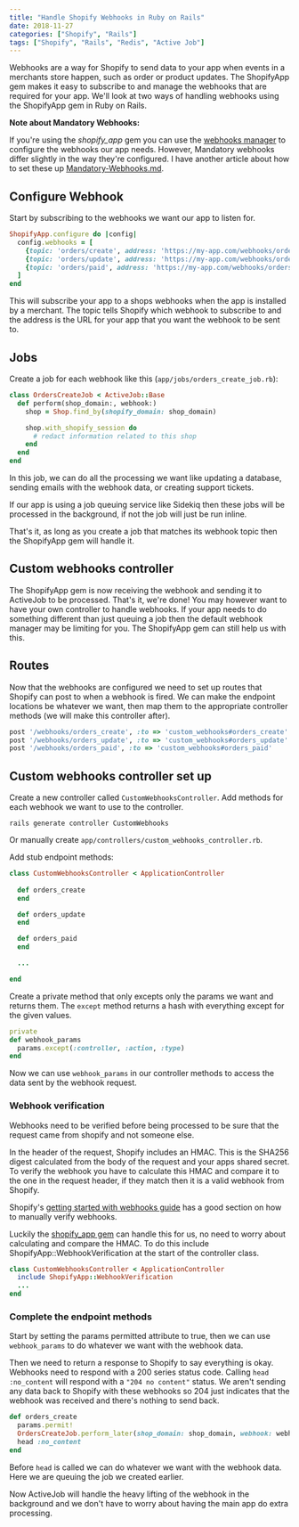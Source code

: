 ```yaml
---
title: "Handle Shopify Webhooks in Ruby on Rails"
date: 2018-11-27
categories: ["Shopify", "Rails"]
tags: ["Shopify", "Rails", "Redis", "Active Job"]
---
```


Webhooks are a way for Shopify to send data to your app when events in a merchants store happen, such as order or product updates. The ShopifyApp gem makes it easy to subscribe to and manage the webhooks that are required for your app. We'll look at two ways of handling webhooks using the ShopifyApp gem in Ruby on Rails.

**Note about Mandatory Webhooks:**

If you're using the *shopify_app* gem you can use the [webhooks manager](https://github.com/Shopify/shopify_app#webhooksmanager) to configure the webhooks our app needs. However, Mandatory webhooks differ slightly in the way they're configured. I have another article about how to set these up [Mandatory-Webhooks.md]().

## Configure Webhook

Start by subscribing to the webhooks we want our app to listen for.

```rb
ShopifyApp.configure do |config|
  config.webhooks = [
    {topic: 'orders/create', address: 'https://my-app.com/webhooks/orders_create'}
    {topic: 'orders/update', address: 'https://my-app.com/webhooks/orders_update'}
    {topic: 'orders/paid', address: 'https://my-app.com/webhooks/orders_paid'}
  ]
end
```

This will subscribe your app to a shops webhooks when the app is installed by a merchant. The topic tells Shopify which webhook to subscribe to and the address is the URL for your app that you want the webhook to be sent to.

## Jobs

Create a job for each webhook like this (`app/jobs/orders_create_job.rb`):

```rb
class OrdersCreateJob < ActiveJob::Base
  def perform(shop_domain:, webhook:)
    shop = Shop.find_by(shopify_domain: shop_domain)

    shop.with_shopify_session do
      # redact information related to this shop
    end
  end
end
```

In this job, we can do all the processing we want like updating a database, sending emails with the webhook data, or creating support tickets.

If our app is using a job queuing service like Sidekiq then these jobs will be processed in the background, if not the job will just be run inline.

That's it, as long as you create a job that matches its webhook topic then the ShopifyApp gem will handle it.

## Custom webhooks controller

The ShopifyApp gem is now receiving the webhook and sending it to ActiveJob to be processed. That's it, we're done! You may however want to have your own controller to handle webhooks. If your app needs to do something different than just queuing a job then the default webhook manager may be limiting for you. The ShopifyApp gem can still help us with this.

## Routes

Now that the webhooks are configured we need to set up routes that Shopify can post to when a webhook is fired. We can make the endpoint locations be whatever we want, then map them to the appropriate controller methods (we will make this controller after).

```rb
post '/webhooks/orders_create', :to => 'custom_webhooks#orders_create'
post '/webhooks/orders_update', :to => 'custom_webhooks#orders_update'
post '/webhooks/orders_paid', :to => 'custom_webhooks#orders_paid'
```

## Custom webhooks controller set up

Create a new controller called `CustomWebhooksController`. Add methods for each webhook we want to use to the controller.

```
rails generate controller CustomWebhooks
```

Or manually create `app/controllers/custom_webhooks_controller.rb`.

Add stub endpoint methods:

```rb
class CustomWebhooksController < ApplicationController
  
  def orders_create
  end

  def orders_update
  end

  def orders_paid
  end

  ...

end
```

Create a private method that only excepts only the params we want and returns them. The `except` method returns a hash with everything except for the given values.

```rb
private
def webhook_params
  params.except(:controller, :action, :type)
end
```

Now we can use `webhook_params` in our controller methods to access the data sent by the webhook request.

### Webhook verification

Webhooks need to be verified before being processed to be sure that the request came from shopify and not someone else.

In the header of the request, Shopify includes an HMAC. This is the SHA256 digest calculated from the body of the request and your apps shared secret. To verify the webhook you have to calculate this HMAC and compare it to the one in the request header, if they match then it is a valid webhook from Shopify.

Shopify's [getting started with webhooks guide](https://help.shopify.com/en/api/getting-started/webhooks#verify-webhook) has a good section on how to manually verify webhooks.

Luckily the [shopify_app gem](https://github.com/Shopify/shopify_app) can handle this for us, no need to worry about calculating and compare the HMAC. To do this include ShopifyApp::WebhookVerification at the start of the controller class.

```rb
class CustomWebhooksController < ApplicationController
  include ShopifyApp::WebhookVerification
  ...
end
```

### Complete the endpoint methods

Start by setting the params permitted attribute to true, then we can use `webhook_params` to do whatever we want with the webhook data.

Then we need to return a response to Shopify to say everything is okay. Webhooks need to respond with a 200 series status code. Calling `head :no_content` will respond with a `"204 no content"` status. We aren't sending any data back to Shopify with these webhooks so 204 just indicates that the webhook was received and there's nothing to send back.

```rb
def orders_create
  params.permit!
  OrdersCreateJob.perform_later(shop_domain: shop_domain, webhook: webhook_params.to_h)
  head :no_content
end
```

Before `head` is called we can do whatever we want with the webhook data. Here we are queuing the job we created earlier.

Now ActiveJob will handle the heavy lifting of the webhook in the background and we don't have to worry about having the main app do extra processing.